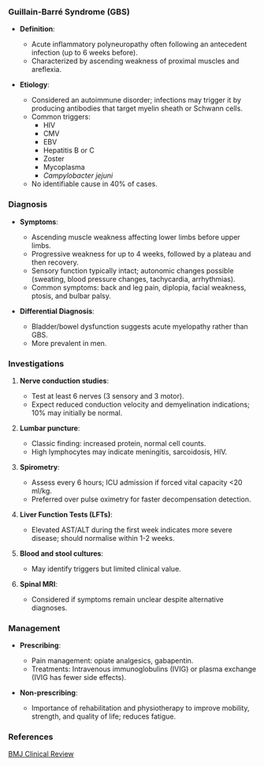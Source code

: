 ### Guillain-Barré Syndrome (GBS)

- **Definition**: 
  - Acute inflammatory polyneuropathy often following an antecedent infection (up to 6 weeks before).
  - Characterized by ascending weakness of proximal muscles and areflexia.

- **Etiology**:
  - Considered an autoimmune disorder; infections may trigger it by producing antibodies that target myelin sheath or Schwann cells.
  - Common triggers: 
    - HIV
    - CMV
    - EBV
    - Hepatitis B or C
    - Zoster
    - Mycoplasma
    - *Campylobacter jejuni*
  - No identifiable cause in 40% of cases.

### Diagnosis

- **Symptoms**:
  - Ascending muscle weakness affecting lower limbs before upper limbs.
  - Progressive weakness for up to 4 weeks, followed by a plateau and then recovery.
  - Sensory function typically intact; autonomic changes possible (sweating, blood pressure changes, tachycardia, arrhythmias).
  - Common symptoms: back and leg pain, diplopia, facial weakness, ptosis, and bulbar palsy.

- **Differential Diagnosis**:
  - Bladder/bowel dysfunction suggests acute myelopathy rather than GBS.
  - More prevalent in men.

### Investigations

1. **Nerve conduction studies**:
   - Test at least 6 nerves (3 sensory and 3 motor).
   - Expect reduced conduction velocity and demyelination indications; 10% may initially be normal.

2. **Lumbar puncture**:
   - Classic finding: increased protein, normal cell counts.
   - High lymphocytes may indicate meningitis, sarcoidosis, HIV.

3. **Spirometry**:
   - Assess every 6 hours; ICU admission if forced vital capacity <20 ml/kg.
   - Preferred over pulse oximetry for faster decompensation detection.

4. **Liver Function Tests (LFTs)**:
   - Elevated AST/ALT during the first week indicates more severe disease; should normalise within 1-2 weeks.

5. **Blood and stool cultures**:
   - May identify triggers but limited clinical value.

6. **Spinal MRI**:
   - Considered if symptoms remain unclear despite alternative diagnoses.

### Management

- **Prescribing**:
  - Pain management: opiate analgesics, gabapentin.
  - Treatments: Intravenous immunoglobulins (IVIG) or plasma exchange (IVIG has fewer side effects).

- **Non-prescribing**:
  - Importance of rehabilitation and physiotherapy to improve mobility, strength, and quality of life; reduces fatigue.

### References

[BMJ Clinical Review](https://www.bmj.com/bmj/section-pdf/186530?path=/bmj/337/7663/Clinical_Review.full.pdf)